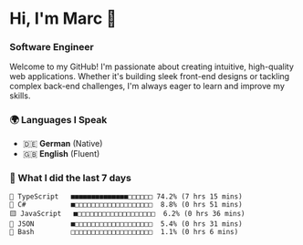 # Hi, I'm Marc 👋 
### Software Engineer

Welcome to my GitHub! I'm passionate about creating intuitive, high-quality web applications. Whether it's building sleek front-end designs or tackling complex back-end challenges, I'm always eager to learn and improve my skills.  

### 🌍 Languages I Speak  
- 🇩🇪 **German** (Native)  
- 🇬🇧 **English** (Fluent)

### 🤯 What I did the last 7 days

```
🔷 TypeScript   ■■■■■■■■■■■■■■□□□□□□ 74.2% (7 hrs 15 mins)
🔷 C#           ■□□□□□□□□□□□□□□□□□□□  8.8% (0 hrs 51 mins)
🟨 JavaScript   ■□□□□□□□□□□□□□□□□□□□  6.2% (0 hrs 36 mins)
📄 JSON         ■□□□□□□□□□□□□□□□□□□□  5.4% (0 hrs 31 mins)
📄 Bash         □□□□□□□□□□□□□□□□□□□□  1.1% (0 hrs 6 mins)
```